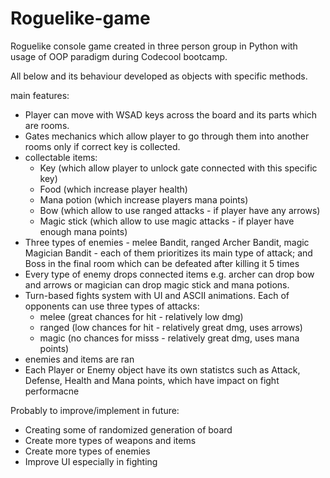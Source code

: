 # Roguelike-game
Roguelike console game created in three person group in Python with usage of OOP paradigm during Codecool bootcamp.

All below and its behaviour developed as objects with specific methods.

main features: 
  - Player can move with WSAD keys across the board and its parts which are rooms.
  - Gates mechanics which allow player to go through them into another rooms only if correct key is collected.
  - collectable items: 
    - Key (which allow player to unlock gate connected with this specific key)
    - Food (which increase player health)
    - Mana potion (which increase players mana points)
    - Bow (which allow to use ranged attacks - if player have any arrows)
    - Magic stick (which allow to use magic attacks - if player have enough mana points)
  - Three types of enemies - melee Bandit, ranged Archer Bandit, magic Magician Bandit - each of them prioritizes its main type of attack; and Boss in the final room which can be defeated after killing it 5 times
  - Every type of enemy drops connected items e.g. archer can drop bow and arrows or magician can drop magic stick and mana potions.
  - Turn-based fights system with UI and ASCII animations. Each of opponents can use three types of attacks: 
    - melee (great chances for hit - relatively low dmg)
    - ranged (low chances for hit - relatively great dmg, uses arrows)
    - magic (no chances for misss - relatively great dmg, uses mana points)
  - enemies and items are ran
  - Each Player or Enemy object have its own statistcs such as Attack, Defense, Health and Mana points, which have impact on fight performacne
  
Probably to improve/implement in future:
  - Creating some of randomized generation of board
  - Create more types of weapons and items
  - Create more types of enemies 
  - Improve UI especially in fighting 
